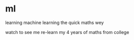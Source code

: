 # ml
learning machine learning the quick maths wey

watch to see me re-learn my 4 years of maths from college
